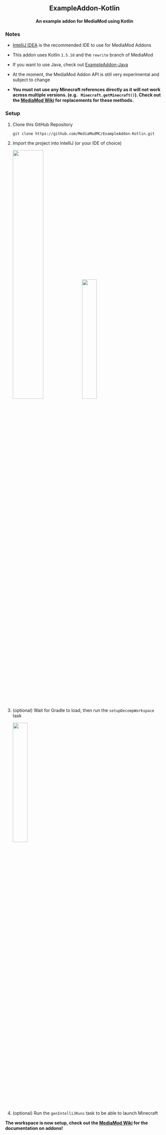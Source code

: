 <div align="center">

## ExampleAddon-Kotlin

#### An example addon for MediaMod using Kotlin

</div>

### Notes

- [IntelliJ IDEA](https://www.jetbrains.com/idea/) is the recommended IDE to use for MediaMod Addons
- This addon uses Kotlin ``1.5.10`` and the ``rewrite`` branch of MediaMod
- If you want to use Java, check out [ExampleAddon-Java](https://github.com/MediaModMC/ExampleAddon-Java)
- At the moment, the MediaMod Addon API is still very experimental and subject to change


- **You must not use any Minecraft references directly as it will not work across multiple versions. (e.g. ``
  Minecraft.getMinecraft()``). Check out the [MediaMod Wiki](https://github.com/MediaModMC/MediaMod/wiki) for
  replacements for these methods.**

### Setup

1. Clone this GitHub Repository
    ```
    git clone https://github.com/MediaModMC/ExampleAddon-Kotlin.git
    ```

2. Import the project into IntelliJ (or your IDE of choice)
   <div>
      <img src="https://cdn.discordapp.com/attachments/806461073199988737/817728961248362516/unknown.png" width="45%">
      <img src="https://cdn.discordapp.com/attachments/806461073199988737/817729124268769290/unknown.png" width="31.2%">
   </div>

3. (optional) Wait for Gradle to load, then run the ``setupDecompWorkspace`` task
   <div>
      <img src="https://cdn.discordapp.com/attachments/806461073199988737/817730572528910396/unknown.png" width="31.2%">
   </div>

4. (optional) Run the ``genIntelliJRuns`` task to be able to launch Minecraft

**The workspace is now setup, check out the [MediaMod Wiki](https://github.com/MediaModMC/MediaMod/wiki) for the
documentation on addons!**
